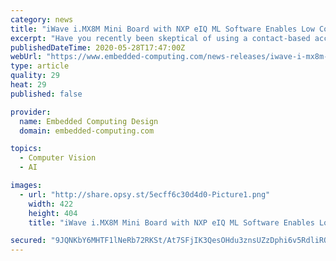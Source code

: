```yaml
---
category: news
title: "iWave i.MX8M Mini Board with NXP eIQ ML Software Enables Low Cost Facial Recognition System"
excerpt: "Have you recently been skeptical of using a contact-based access system in your office or a public place? This trait is a major concern in most places for a valid reason."
publishedDateTime: 2020-05-28T17:47:00Z
webUrl: "https://www.embedded-computing.com/news-releases/iwave-i-mx8m-mini-board-with-nxp-eiq-ml-software-enables-low-cost-facial-recognition-system"
type: article
quality: 29
heat: 29
published: false

provider:
  name: Embedded Computing Design
  domain: embedded-computing.com

topics:
  - Computer Vision
  - AI

images:
  - url: "http://share.opsy.st/5ecff6c30d4d0-Picture1.png"
    width: 422
    height: 404
    title: "iWave i.MX8M Mini Board with NXP eIQ ML Software Enables Low Cost Facial Recognition System"

secured: "9JQNKbY6MHTF1lNeRb72RKSt/At7SFjIK3QesOHdu3znsUZzDphi6v5RdliRQZJKxufWg7vRA1qW+83zc+eJgFz262dkXAi57ZMOq8tdOTpf6IK7oFR1ST0/5WYaKZUgffqVCtpIM+fbe+w8PE95MgEGFNlEPyvWfSEcffEjcGQ0qZmEaGPbfD8wUd0gGbhTaPwEp4c7apAZAYRuamPpF+tyu9m0pg+m0pK21d7XnnfuAXtFJVWjpLsD2kXIzuF676Yr4IMjYZ/4IQ4r44oBCvxRTbza0vYBA718OyKjx7AZnO9Yc6cz9rARRSzJFKCL;qWL8hOmWkTCBkelf2ztO0w=="
---
```


